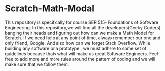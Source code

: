 # Scratch-Math-Modal
This repository is specifically for course SER 515- Foundations of Software Engineering. In this repository,we will find all the developers(Geeky Coders) banging their heads and figuring out how can we make a Math Model for Scratch.  If we need help at any point of time, always remember our one and only friend, Google. And also how can we forget Stack Overflow.  While building any software or a prototype , we must adhere to some set of guidelines because thats what will make us great Software Engineers.  Feel free to add more and more rules around the pattern of coding and we will make sure that we follow them.
